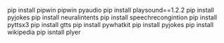 pip install pipwin
pipwin pyaudio
pip install playsound==1.2.2
pip install pyjokes
pip install neuralintents
pip install speechrecongintion
pip install pyttsx3
pip install gtts
pip install pywhatkit
pip install pyjokes
pip install wikipedia
pip isntall plyer
